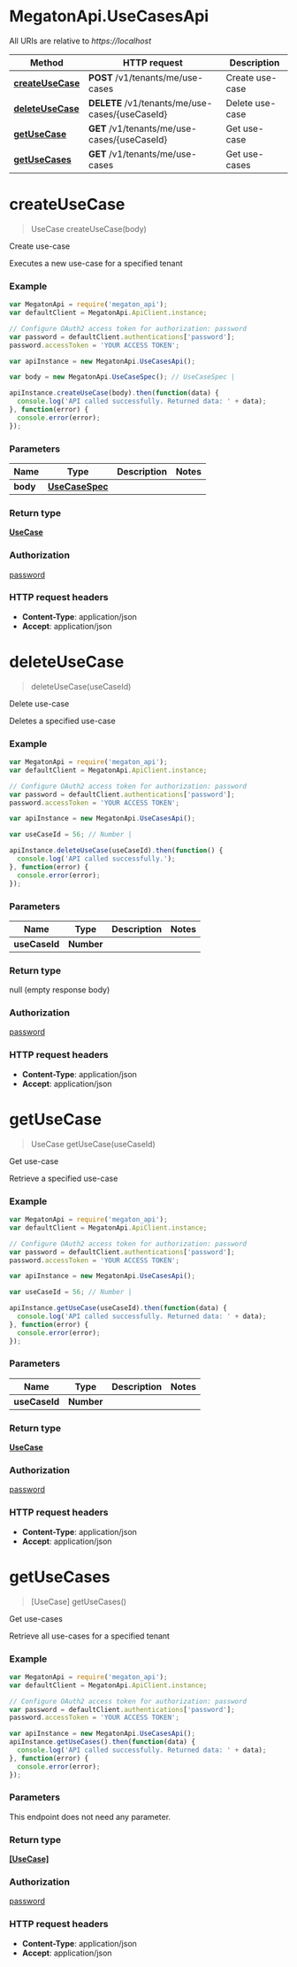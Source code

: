 # MegatonApi.UseCasesApi

All URIs are relative to *https://localhost*

Method | HTTP request | Description
------------- | ------------- | -------------
[**createUseCase**](UseCasesApi.md#createUseCase) | **POST** /v1/tenants/me/use-cases | Create use-case
[**deleteUseCase**](UseCasesApi.md#deleteUseCase) | **DELETE** /v1/tenants/me/use-cases/{useCaseId} | Delete use-case
[**getUseCase**](UseCasesApi.md#getUseCase) | **GET** /v1/tenants/me/use-cases/{useCaseId} | Get use-case
[**getUseCases**](UseCasesApi.md#getUseCases) | **GET** /v1/tenants/me/use-cases | Get use-cases


<a name="createUseCase"></a>
# **createUseCase**
> UseCase createUseCase(body)

Create use-case

Executes a new use-case for a specified tenant

### Example
```javascript
var MegatonApi = require('megaton_api');
var defaultClient = MegatonApi.ApiClient.instance;

// Configure OAuth2 access token for authorization: password
var password = defaultClient.authentications['password'];
password.accessToken = 'YOUR ACCESS TOKEN';

var apiInstance = new MegatonApi.UseCasesApi();

var body = new MegatonApi.UseCaseSpec(); // UseCaseSpec | 

apiInstance.createUseCase(body).then(function(data) {
  console.log('API called successfully. Returned data: ' + data);
}, function(error) {
  console.error(error);
});

```

### Parameters

Name | Type | Description  | Notes
------------- | ------------- | ------------- | -------------
 **body** | [**UseCaseSpec**](UseCaseSpec.md)|  | 

### Return type

[**UseCase**](UseCase.md)

### Authorization

[password](../README.md#password)

### HTTP request headers

 - **Content-Type**: application/json
 - **Accept**: application/json

<a name="deleteUseCase"></a>
# **deleteUseCase**
> deleteUseCase(useCaseId)

Delete use-case

Deletes a specified use-case

### Example
```javascript
var MegatonApi = require('megaton_api');
var defaultClient = MegatonApi.ApiClient.instance;

// Configure OAuth2 access token for authorization: password
var password = defaultClient.authentications['password'];
password.accessToken = 'YOUR ACCESS TOKEN';

var apiInstance = new MegatonApi.UseCasesApi();

var useCaseId = 56; // Number | 

apiInstance.deleteUseCase(useCaseId).then(function() {
  console.log('API called successfully.');
}, function(error) {
  console.error(error);
});

```

### Parameters

Name | Type | Description  | Notes
------------- | ------------- | ------------- | -------------
 **useCaseId** | **Number**|  | 

### Return type

null (empty response body)

### Authorization

[password](../README.md#password)

### HTTP request headers

 - **Content-Type**: application/json
 - **Accept**: application/json

<a name="getUseCase"></a>
# **getUseCase**
> UseCase getUseCase(useCaseId)

Get use-case

Retrieve a specified use-case

### Example
```javascript
var MegatonApi = require('megaton_api');
var defaultClient = MegatonApi.ApiClient.instance;

// Configure OAuth2 access token for authorization: password
var password = defaultClient.authentications['password'];
password.accessToken = 'YOUR ACCESS TOKEN';

var apiInstance = new MegatonApi.UseCasesApi();

var useCaseId = 56; // Number | 

apiInstance.getUseCase(useCaseId).then(function(data) {
  console.log('API called successfully. Returned data: ' + data);
}, function(error) {
  console.error(error);
});

```

### Parameters

Name | Type | Description  | Notes
------------- | ------------- | ------------- | -------------
 **useCaseId** | **Number**|  | 

### Return type

[**UseCase**](UseCase.md)

### Authorization

[password](../README.md#password)

### HTTP request headers

 - **Content-Type**: application/json
 - **Accept**: application/json

<a name="getUseCases"></a>
# **getUseCases**
> [UseCase] getUseCases()

Get use-cases

Retrieve all use-cases for a specified tenant

### Example
```javascript
var MegatonApi = require('megaton_api');
var defaultClient = MegatonApi.ApiClient.instance;

// Configure OAuth2 access token for authorization: password
var password = defaultClient.authentications['password'];
password.accessToken = 'YOUR ACCESS TOKEN';

var apiInstance = new MegatonApi.UseCasesApi();
apiInstance.getUseCases().then(function(data) {
  console.log('API called successfully. Returned data: ' + data);
}, function(error) {
  console.error(error);
});

```

### Parameters
This endpoint does not need any parameter.

### Return type

[**[UseCase]**](UseCase.md)

### Authorization

[password](../README.md#password)

### HTTP request headers

 - **Content-Type**: application/json
 - **Accept**: application/json

